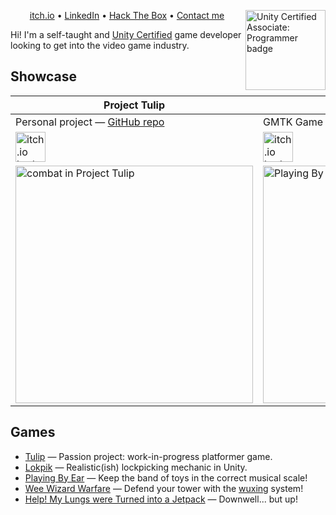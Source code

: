 [<img alt="Unity Certified Associate: Programmer badge" width="128" align="right" loading="lazy" src="https://images.credly.com/images/d1f43356-4e1e-424a-99e3-65636d7bc4fd/image.png" />][cert]

<p align="center">
   <a href="https://furkankambay.itch.io/">itch.io</a> •
   <a href="https://www.linkedin.com/in/furkankambay/">LinkedIn</a> •
   <a href="https://app.hackthebox.eu/profile/122166">Hack The Box</a> •
   <a href="mailto:contact@furkankambay.com">Contact me</a>
</p>

Hi! I'm a self-taught and [Unity Certified][cert] game developer looking to get into the video game industry.

## Showcase

| **Project Tulip**                                                                                                                                                  | **Playing By Ear**                                                                                                                                                  |
| ------------------------------------------------------------------------------------------------------------------------------------------------------------------ | ------------------------------------------------------------------------------------------------------------------------------------------------------------------- |
| Personal project — [GitHub repo][gh-tulip]                                                                                                                         | GMTK Game Jam 2024 ([ranked top 1.5%][itch-pbe-rate])                                                                                                               |
| [<img height="48" alt="itch.io badge" loading="lazy" src="https://static.itch.io/images/badge-color.svg" />][itch-tulip]                                           | [<img height="48" alt="itch.io badge" loading="lazy" src="https://static.itch.io/images/badge-color.svg" />][itch-pbe]                                              |
| [<img width="380" alt="combat in Project Tulip" loading="lazy" src="https://img.itch.zone/aW1hZ2UvMjgyOTg2OS8xNzI4NjkzMS5naWY=/250x600/WfyqMy.gif" />][itch-tulip] | [<img width="380" alt="Playing By Ear gameplay" loading="lazy" src="https://img.itch.zone/aW1hZ2UvMjkwOTQ4OC8xNzQ2MDU3My5naWY=/original/6O6%2BL1.gif" />][itch-pbe] |

## Games

- [Tulip][itch-tulip] — Passion project: work-in-progress platformer game.
- [Lokpik][gh-lokpik] — Realistic(ish) lockpicking mechanic in Unity.
- [Playing By Ear][itch-pbe] — Keep the band of toys in the correct musical scale!
- [Wee Wizard Warfare][itch-www] — Defend your tower with the [wuxing][itch-www-wuxing] system!
- [Help! My Lungs were Turned into a Jetpack][itch-lungs] — Downwell... but up!

<!-- References -->
[gh-tulip]: https://github.com/FurkanKambay/Tulip
[gh-lokpik]: https://github.com/FurkanKambay/Lokpik
[itch-tulip]: https://furkankambay.itch.io/tulip
[itch-pbe]: https://thevan4.itch.io/playing-by-ear
[itch-pbe-rate]: https://itch.io/jam/gmtk-2024/rate/2909488
[itch-www]: https://furkankambay.itch.io/wee-wizard-warfare
[itch-www-wuxing]: https://en.wikipedia.org/wiki/Wuxing_(Chinese_philosophy)
[itch-lungs]: https://cauliflauer.itch.io/micro-jam
[cert]: https://www.credly.com/badges/80aec29d-fc64-4b25-b3b8-07c3d5196e08
